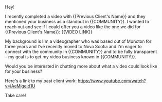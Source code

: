 Hey!

I recently completed a video with {{Previous Client's Name}} and they mentioned your business as a standout in {{COMMUNITY}}. I wanted to reach out and see if I could offer you a video like the one we did for {{Previous Client's Name}}: {{VIDEO LINK}}

My background is I'm a videographer who was based out of Moncton for three years and I've recently moved to Nova Scotia and I'm eager to connect with the community in {{COMMUNITY}} and to be fully transparent - my goal is to get my video business known in {{COMMUNITY}}.

Would you be interested in chatting more about what a video could look like for your business?

Here's a link to my past client work: https://www.youtube.com/watch?v=iAeMjgeid1U

Take care!